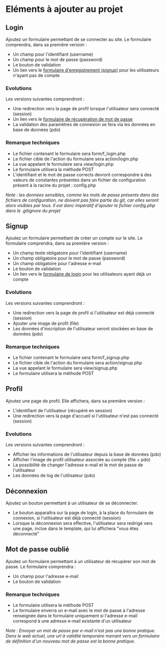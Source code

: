 # Eléments à ajouter au projet
## Login
Ajoutez un formulaire permettant de se connecter au site. Le formulaire comprendra, dans sa première version :
* Un champ pour l'identifiant (username)
* Un champ pour le mot de passe (password)
* Le bouton de validation
* Un lien vers le [formulaire d'enregistrement (signup)](#signup) pour les utilisateurs n'ayant pas de compte

### Evolutions
Les versions suivantes comprendront :
* Une redirection vers la page de profil lorsque l'utilisateur sera connecté (session)
* Un lien vers le [formulaire de récupération de mot de passe](#mot-de-passe-oublié)
* La validation des paramètres de connexion se fera via les données en base de données (pdo)

### Remarque techniques
* Le fichier contenant le formulaire sera form/f_login.php
* Le fichier cible de l'action du formulaire sera action/login.php
* La vue appelant le formulaire sera view/login.php
* Le formulaire utilisera la méthode POST
* L'identifiant et le mot de passe corrects devront correspondre à des valeurs de constantes présentes dans un fichier de configuration présent à la racine du projet : config.php

*Note : les données sensibles, comme les mots de passe présents dans des fichiers de configuration, ne doivent pas faire partie du git, car elles seront alors visibles par tous. Il est donc impératif d'ajouter le fichier config.php dans le .gitignore du projet*

## Signup
Ajoutez un formulaire permettant de créer un compte sur le site. Le formulaire comprendra, dans sa première version :
* Un champ texte obligatoire pour l'identifiant (username)
* Un champ obligatoire pour le mot de passe (password)
* Un champ obligatoire pour l'adresse e-mail
* Le bouton de validation
* Un lien vers le [formulaire de login](#login) pour les utilisateurs ayant déjà un compte

### Evolutions
Les versions suivantes comprendront :
* Une redirection vers la page de profil si l'utilisateur est déjà connecté (session)
* Ajouter une image de profil (file)
* Les données d'inscription de l'utilisateur seront stockées en base de données (pdo)

### Remarque techniques
* Le fichier contenant le formulaire sera form/f_signup.php
* Le fichier cible de l'action du formulaire sera action/signup.php
* La vue appelant le formulaire sera view/signup.php
* Le formulaire utilisera la méthode POST

## Profil
Ajoutez une page de profil. Elle affichera, dans sa première version :
* L'identifiant de l'utilisateur (récupéré en session)
* Une redirection vers la page d'accueil si l'utilisateur n'est pas connecté (session)

### Evolutions
Les versions suivantes comprendront :
* Afficher les informations de l'utilisateur depuis la base de données (pdo)
* Afficher l'image de profil utilisateur associée au compte (file + pdo)
* La possibilité de changer l'adresse e-mail et le mot de passe de l'utilisateur
* Les données de log de l'utilisateur (pdo)


## Déconnexion
Ajoutez un bouton permettant à un utilisateur de se déconnecter.

* Le bouton apparaîtra sur la page de login, à la place du formulaire de connexion, si l'utilisateur est déjà connecté (session)
* Lorsque la déconnexion sera effective, l'utilisateur sera redirigé vers une page, inclue dans le template, qui lui affichera "vous êtes déconnecté"

## Mot de passe oublié
Ajoutez un formulaire permettant à un utilisateur de récupérer son mot de passe. Le formulaire comprendra :
* Un champ pour l'adresse e-mail
* Le bouton de validation

### Remarque techniques
* Le formulaire utilisera la méthode POST
* Le formulaire enverra un e-mail avec le mot de passe à l'adresse renseignée dans le formulaire uniquement si l'adresse e-mail correspond à une adresse e-mail existante d'un utilisateur

*Note : Envoyer un mot de passe par e-mail n'est pas une bonne pratique. Dans le web actuel, une url à validité temporaire menant vers un formulaire de définition d'un nouveau mot de passe est la bonne pratique.*